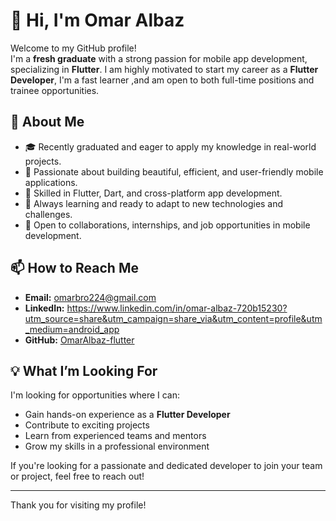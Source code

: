 # 👋 Hi, I'm Omar Albaz

Welcome to my GitHub profile!  
I'm a **fresh graduate** with a strong passion for mobile app development, specializing in **Flutter**. I am highly motivated to start my career as a **Flutter Developer**, I'm a fast learner ,and am open to both full-time positions and trainee opportunities.

## 🌱 About Me

- 🎓 Recently graduated and eager to apply my knowledge in real-world projects.
- 💙 Passionate about building beautiful, efficient, and user-friendly mobile applications.
- 📱 Skilled in Flutter, Dart, and cross-platform app development.
- 🚀 Always learning and ready to adapt to new technologies and challenges.
- 🤝 Open to collaborations, internships, and job opportunities in mobile development.

## 📫 How to Reach Me

- **Email:** omarbro224@gmail.com
- **LinkedIn:** https://www.linkedin.com/in/omar-albaz-720b15230?utm_source=share&utm_campaign=share_via&utm_content=profile&utm_medium=android_app
- **GitHub:** [OmarAlbaz-flutter](https://github.com/OmarAlbaz-flutter)

## 💡 What I’m Looking For

I'm looking for opportunities where I can:
- Gain hands-on experience as a **Flutter Developer**
- Contribute to exciting projects
- Learn from experienced teams and mentors
- Grow my skills in a professional environment

If you're looking for a passionate and dedicated developer to join your team or project, feel free to reach out!

---

Thank you for visiting my profile!
